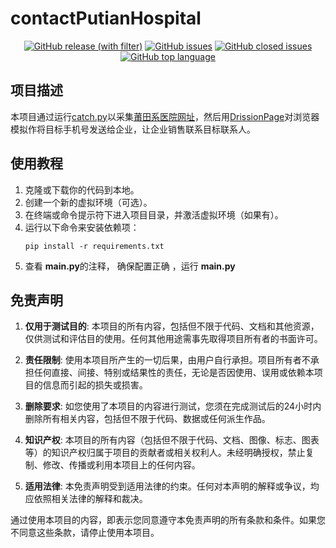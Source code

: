 # contactPutianHospital

<div align="center">
    <a href="https://github.com/ehnait/contactPutianHospital/releases" target="_blank">
        <img alt="GitHub release (with filter)"
             src="https://img.shields.io/github/v/release/ehnait/contactPutianHospital"></a>
    <a href="https://github.com/ehnait/contactPutianHospital/issues" target="_blank">
        <img alt="GitHub issues" src="https://img.shields.io/github/issues/ehnait/contactPutianHospital"></a>
    <a href="https://github.com/ehnait/contactPutianHospital/issues?q=is%3Aissue+is%3Aclosed" target="_blank">
        <img alt="GitHub closed issues" src="https://img.shields.io/github/issues-closed/ehnait/contactPutianHospital?color=%23A400C8"></a>
    <a href="https://shields.io/" target="_blank">
        <img alt="GitHub top language" src="https://img.shields.io/github/languages/top/ehnait/contactPutianHospital"></a>
</div>

## 项目描述

本项目通过运行[catch.py](catchad/catch.py)以采集[莆田系医院网址](api.txt)，然后用[DrissionPage](https://github.com/g1879/DrissionPage)对浏览器模拟作将目标手机号发送给企业，让企业销售联系目标联系人。

## 使用教程

1. 克隆或下载你的代码到本地。
2. 创建一个新的虚拟环境（可选）。
3. 在终端或命令提示符下进入项目目录，并激活虚拟环境（如果有）。
4. 运行以下命令来安装依赖项：
   ```
   pip install -r requirements.txt
   ```
5. 查看 **main.py**的注释， 确保配置正确 ，运行 **main.py**

## 免责声明

1. **仅用于测试目的**: 本项目的所有内容，包括但不限于代码、文档和其他资源，仅供测试和评估目的使用。任何其他用途需事先取得项目所有者的书面许可。

2. **责任限制**: 使用本项目所产生的一切后果，由用户自行承担。项目所有者不承担任何直接、间接、特别或结果性的责任，无论是否因使用、误用或依赖本项目的信息而引起的损失或损害。

3. **删除要求**: 如您使用了本项目的内容进行测试，您须在完成测试后的24小时内删除所有相关内容，包括但不限于代码、数据或任何派生作品。

4. **知识产权**: 本项目的所有内容（包括但不限于代码、文档、图像、标志、图表等）的知识产权归属于项目的贡献者或相关权利人。未经明确授权，禁止复制、修改、传播或利用本项目上的任何内容。

5. **适用法律**: 本免责声明受到适用法律的约束。任何对本声明的解释或争议，均应依照相关法律的解释和裁决。

通过使用本项目的内容，即表示您同意遵守本免责声明的所有条款和条件。如果您不同意这些条款，请停止使用本项目。
